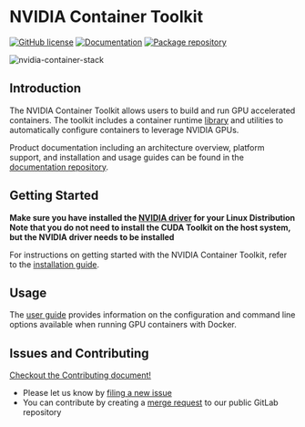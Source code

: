 # NVIDIA Container Toolkit

[![GitHub license](https://img.shields.io/github/license/NVIDIA/nvidia-container-toolkit?style=flat-square)](https://raw.githubusercontent.com/NVIDIA/nvidia-container-toolkit/master/LICENSE)
[![Documentation](https://img.shields.io/badge/documentation-wiki-blue.svg?style=flat-square)](https://docs.nvidia.com/datacenter/cloud-native/container-toolkit/overview.html)
[![Package repository](https://img.shields.io/badge/packages-repository-b956e8.svg?style=flat-square)](https://nvidia.github.io/libnvidia-container)

![nvidia-container-stack](https://cloud.githubusercontent.com/assets/3028125/12213714/5b208976-b632-11e5-8406-38d379ec46aa.png)

## Introduction

The NVIDIA Container Toolkit allows users to build and run GPU accelerated containers. The toolkit includes a container runtime [library](https://github.com/NVIDIA/libnvidia-container) and utilities to automatically configure containers to leverage NVIDIA GPUs.

Product documentation including an architecture overview, platform support, and installation and usage guides can be found in the [documentation repository](https://docs.nvidia.com/datacenter/cloud-native/container-toolkit/overview.html).

## Getting Started

**Make sure you have installed the [NVIDIA driver](https://docs.nvidia.com/datacenter/cloud-native/container-toolkit/install-guide.html#nvidia-drivers) for your Linux Distribution**
**Note that you do not need to install the CUDA Toolkit on the host system, but the NVIDIA driver needs to be installed**

For instructions on getting started with the NVIDIA Container Toolkit, refer to the [installation guide](https://docs.nvidia.com/datacenter/cloud-native/container-toolkit/install-guide.html#installation-guide).

## Usage

The [user guide](https://docs.nvidia.com/datacenter/cloud-native/container-toolkit/user-guide.html) provides information on the configuration and command line options available when running GPU containers with Docker.

## Issues and Contributing

[Checkout the Contributing document!](CONTRIBUTING.md)

* Please let us know by [filing a new issue](https://github.com/NVIDIA/nvidia-container-toolkit/issues/new)
* You can contribute by creating a [merge request](https://gitlab.com/nvidia/container-toolkit/container-toolkit/-/merge_requests/new) to our public GitLab repository
